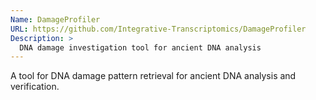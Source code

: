 ```yaml
---
Name: DamageProfiler
URL: https://github.com/Integrative-Transcriptomics/DamageProfiler
Description: >
  DNA damage investigation tool for ancient DNA analysis
---
```


A tool for DNA damage pattern retrieval for ancient DNA analysis and verification.
